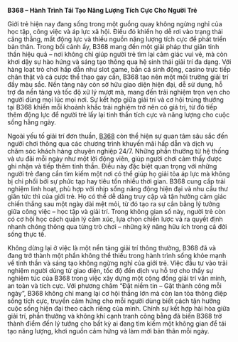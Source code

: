 **B368 – Hành Trình Tái Tạo Năng Lượng Tích Cực Cho Người Trẻ**

Giới trẻ hiện nay đang sống trong một guồng quay không ngừng nghỉ của học tập, công việc và áp lực xã hội. Điều đó khiến họ dễ rơi vào trạng thái căng thẳng, mất động lực và thiếu nguồn năng lượng tích cực để phát triển bản thân. Trong bối cảnh ấy, B368 mang đến một giải pháp thư giãn tinh thần hiệu quả – nơi không chỉ giúp người trẻ tìm lại cảm giác vui vẻ, mà còn khơi dậy sự hào hứng và sáng tạo thông qua hệ sinh thái giải trí đa dạng. Với hàng loạt trò chơi hấp dẫn như slot game, bắn cá sinh động, casino trực tiếp chân thật và cá cược thể thao gay cấn, B368 tạo nên một môi trường giải trí đầy màu sắc. Nền tảng này còn sở hữu giao diện hiện đại, dễ sử dụng, hỗ trợ đa nền tảng và tốc độ xử lý mượt mà, mang đến trải nghiệm trọn vẹn cho người dùng mọi lúc mọi nơi. Sự kết hợp giữa giải trí và cơ hội trúng thưởng tại B368 khiến mỗi khoảnh khắc trải nghiệm trở nên có giá trị, từ đó tiếp thêm động lực để người trẻ lấy lại tinh thần tích cực và năng lượng cho cuộc sống hằng ngày.

Ngoài yếu tố giải trí đơn thuần, <a href="https://b368.vip">B368</a> còn thể hiện sự quan tâm sâu sắc đến người chơi thông qua các chương trình khuyến mãi hấp dẫn và dịch vụ chăm sóc khách hàng chuyên nghiệp 24/7. Những phần thưởng từ hệ thống và ưu đãi mỗi ngày như một lời động viên, giúp người chơi cảm thấy được ghi nhận và tiếp thêm tinh thần. Điều này đặc biệt quan trọng với những người trẻ đang cần tìm kiếm một nơi có thể giúp họ giải tỏa áp lực mà không bị chi phối bởi sự phức tạp hay tiêu tốn nhiều thời gian. B368 cung cấp trải nghiệm linh hoạt, phù hợp với nhịp sống năng động hiện đại và nhu cầu thư giãn tức thì của giới trẻ. Họ có thể dễ dàng truy cập và tận hưởng cảm giác chiến thắng sau một ngày dài mệt mỏi, từ đó tạo ra sự cân bằng lý tưởng giữa công việc – học tập và giải trí. Trong không gian số này, người trẻ còn có cơ hội học cách quản lý cảm xúc, lựa chọn chiến lược và ra quyết định nhanh chóng thông qua từng trò chơi – những kỹ năng hữu ích trong cả đời sống thực tế.

Không dừng lại ở việc là một nền tảng giải trí thông thường, B368 đã và đang trở thành một phần không thể thiếu trong hành trình sống khỏe mạnh về tinh thần và sáng tạo không ngừng nghỉ của giới trẻ. Việc đầu tư vào trải nghiệm người dùng từ giao diện, tốc độ đến dịch vụ hỗ trợ cho thấy sự nghiêm túc của B368 trong việc xây dựng một cộng đồng giải trí văn minh, an toàn và tích cực. Với phương châm “Đặt niềm tin – Gặt thành công mỗi ngày”, B368 không chỉ mang lại cơ hội thắng lớn mà còn lan tỏa thông điệp sống tích cực, truyền cảm hứng cho mỗi người dùng biết cách tận hưởng cuộc sống hiện đại theo cách riêng của mình. Chính sự kết hợp hài hòa giữa giải trí, phần thưởng và không khí cạnh tranh công bằng đã biến B368 trở thành điểm đến lý tưởng cho bất kỳ ai đang tìm kiếm một không gian để tái tạo năng lượng, khơi nguồn cảm hứng và làm mới bản thân mỗi ngày.

